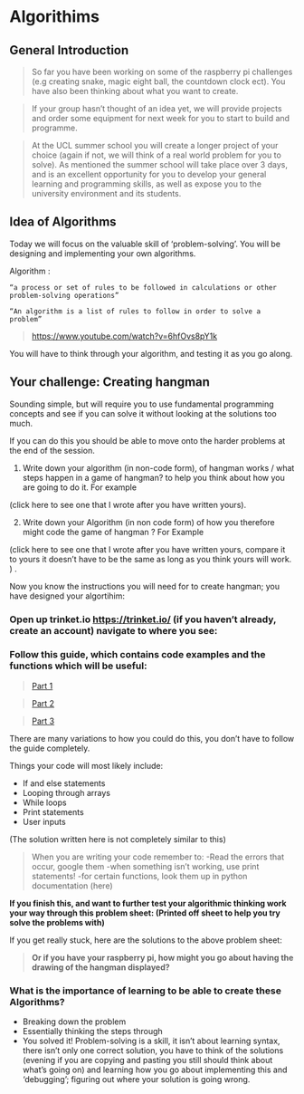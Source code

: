 # Algorithims

## General Introduction

> So far you have been working on some of the raspberry pi challenges (e.g creating snake, magic eight ball, the countdown clock ect). 
You have also been thinking about what you want to create.

> If your group hasn’t thought of an idea yet, we will provide projects and order some equipment for next week for you to start to build and programme.

> At the UCL summer school you will create a longer project of your choice (again if not, we will think of a real world problem for you to solve). As mentioned the summer school will take place over 3 days, and is an excellent opportunity for you to develop your general learning and programming skills, as well as expose you to the university environment and its students. 

## Idea of Algorithms

Today we will focus on the valuable skill of ‘problem-solving’. You will be designing and implementing your own algorithms.  

Algorithm : 
```
“a process or set of rules to be followed in calculations or other problem-solving operations”
```
```
“An algorithm is a list of rules to follow in order to solve a problem”
```

> https://www.youtube.com/watch?v=6hfOvs8pY1k

You will have to think through your algorithm, and testing it as you go along. 

## Your challenge: Creating hangman
Sounding simple, but will require you to use fundamental programming concepts and see if you can solve it without looking at the solutions too much.  

If you can do this you should be able to move onto the harder problems at the end of the session. 

1.	Write down your algorithm (in non-code form), of hangman works / what steps happen in a game of hangman? to help you think about how you are going to do it.
For example 

(click here to see one that I wrote after you have written yours). 

2.	Write down your Algorithm (in non code form) of how you therefore might code the game of hangman ? 
For Example

(click here to see one that I wrote after you have written yours, compare it to yours it doesn’t have to be the same as long as you think yours will work. ) . 

Now you know the instructions you will need for to create hangman; you have designed your algortihim: 

### Open up trinket.io  https://trinket.io/  (if you haven’t already, create an account) navigate to where you see: 

### Follow this guide, which contains code examples and the functions which will be useful: 

> <a href="https://www.practicepython.org/exercise/2016/09/24/30-pick-word.html" target="_blank">Part 1</a>


> <a href="https://www.practicepython.org/exercise/2017/01/02/31-guess-letters.html" target="_blank">Part 2</a>


> <a href="https://www.practicepython.org/exercise/2017/01/10/32-hangman.html" target="_blank">Part 3</a>


There are many variations to how you could do this, you don’t have to follow the guide completely. 

Things your code will most likely include: 

-	If and else statements 
-	Looping through arrays
-	While loops 
-	Print statements 
-	User inputs 

(The solution written here is not completely similar to this) 

> When you are writing your code remember to:
-Read the errors that occur, google them
-when something isn’t working, use print statements! 
-for certain functions, look them up in python documentation (here) 

**If you finish this, and want to further test your algorithmic thinking work your way through this problem sheet: 
(Printed off sheet to help you try solve the problems with)**

If you get really stuck, here are the solutions to the above problem sheet: 

> **Or if you have your raspberry pi, how might you go about having the drawing of the hangman displayed?** 

### What is the importance of learning to be able to create these Algorithms?
-	Breaking down the problem 
-	Essentially thinking the steps through
-	You solved it! Problem-solving is a skill, it isn’t about learning syntax, there isn’t only one correct solution, you have to think of the solutions (evening if you are copying and pasting you still should think about what’s going on) and learning how you go about implementing this and ‘debugging’; figuring out where your solution is going wrong. 

